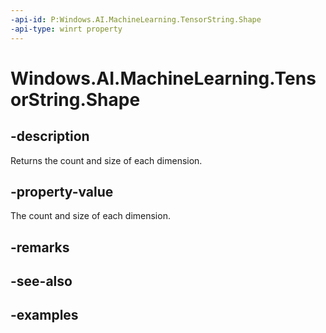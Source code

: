 ```yaml
---
-api-id: P:Windows.AI.MachineLearning.TensorString.Shape
-api-type: winrt property
---
```


<!-- Property syntax.
public IVectorView<long> Shape { get; }
-->

# Windows.AI.MachineLearning.TensorString.Shape

## -description
Returns the count and size of each dimension.

## -property-value
The count and size of each dimension.

## -remarks

## -see-also

## -examples
